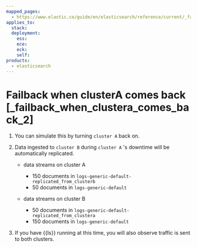 ```yaml
---
mapped_pages:
  - https://www.elastic.co/guide/en/elasticsearch/reference/current/_failback_when_clustera_comes_back_2.html
applies_to:
  stack:
  deployment:
    ess:
    ece:
    eck:
    self:
products:
  - elasticsearch
---
```


# Failback when clusterA comes back [_failback_when_clustera_comes_back_2]

1. You can simulate this by turning `cluster A` back on.
2. Data ingested to `cluster B` during `cluster A` 's downtime will be automatically replicated.

    * data streams on cluster A

        * 150 documents in `logs-generic-default-replicated_from_clusterb`
        * 50 documents in `logs-generic-default`

    * data streams on cluster B

        * 50 documents in `logs-generic-default-replicated_from_clustera`
        * 150 documents in `logs-generic-default`

3. If you have {{ls}} running at this time, you will also observe traffic is sent to both clusters.

